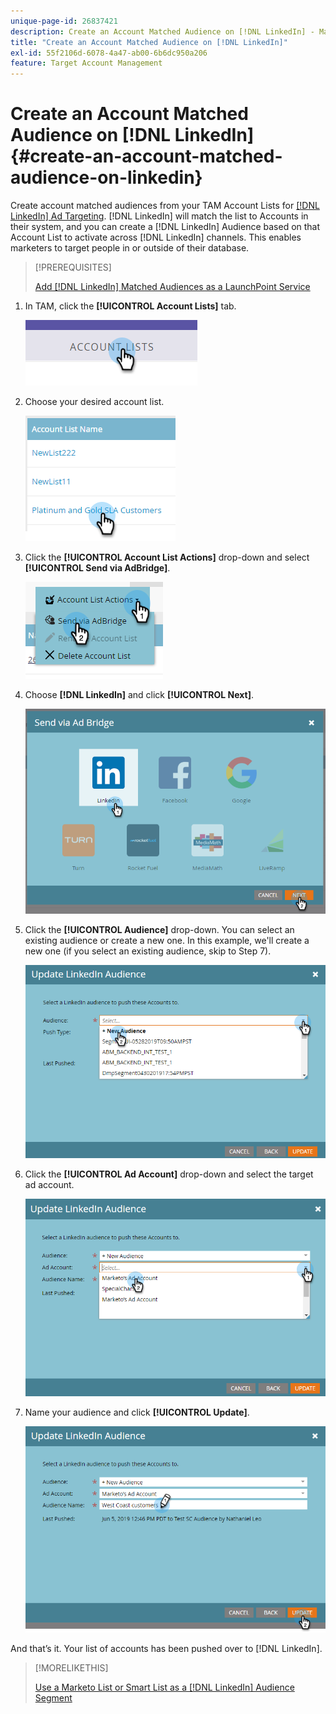 ```yaml
---
unique-page-id: 26837421
description: Create an Account Matched Audience on [!DNL LinkedIn] - Marketo Docs - Product Documentation
title: "Create an Account Matched Audience on [!DNL LinkedIn]"
exl-id: 55f2106d-6078-4a47-ab00-6b6dc950a206
feature: Target Account Management
---
```

# Create an Account Matched Audience on [!DNL LinkedIn] {#create-an-account-matched-audience-on-linkedin}

Create account matched audiences from your TAM Account Lists for [[!DNL LinkedIn] Ad Targeting](https://business.linkedin.com/marketing-solutions/ad-targeting/account-targeting). [!DNL LinkedIn] will match the list to Accounts in their system, and you can create a [!DNL LinkedIn] Audience based on that Account List to activate across [!DNL LinkedIn] channels. This enables marketers to target people in or outside of their database.

>[!PREREQUISITES]
>
>[Add [!DNL LinkedIn] Matched Audiences as a LaunchPoint Service](/help/marketo/product-docs/demand-generation/ad-network-integrations/add-linkedin-matched-audiences-as-a-launchpoint-service.md)

1. In TAM, click the **[!UICONTROL Account Lists]** tab.

   ![](assets/create-a-matched-audience-on-linkedin-1.png)

1. Choose your desired account list.

   ![](assets/create-a-matched-audience-on-linkedin-2.png)

1. Click the **[!UICONTROL Account List Actions]** drop-down and select **[!UICONTROL Send via AdBridge]**.

   ![](assets/create-a-matched-audience-on-linkedin-3.png)

1. Choose **[!DNL LinkedIn]** and click **[!UICONTROL Next]**.

   ![](assets/create-a-matched-audience-on-linkedin-4.png)

1. Click the **[!UICONTROL Audience]** drop-down. You can select an existing audience or create a new one. In this example, we'll create a new one (if you select an existing audience, skip to Step 7).

   ![](assets/create-a-matched-audience-on-linkedin-5.png)

1. Click the **[!UICONTROL Ad Account]** drop-down and select the target ad account.

   ![](assets/create-a-matched-audience-on-linkedin-6.png)

1. Name your audience and click **[!UICONTROL Update]**.

   ![](assets/create-a-matched-audience-on-linkedin-7.png)

And that’s it. Your list of accounts has been pushed over to [!DNL LinkedIn].

>[!MORELIKETHIS]
>
>[Use a Marketo List or Smart List as a [!DNL LinkedIn] Audience Segment](/help/marketo/product-docs/demand-generation/social/social-functions/use-a-marketo-list-or-smart-list-as-a-linkedin-audience-segment.md)
